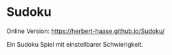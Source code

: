 # Sudoku

Online Version: https://herbert-haase.github.io/Sudoku/

Ein Sudoku Spiel mit einstellbarer Schwierigkeit.

